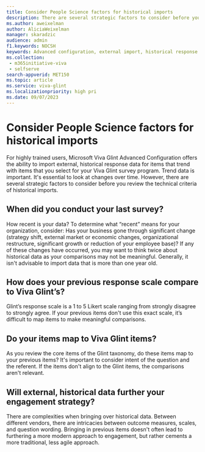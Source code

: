 ```yaml
---
title: Consider People Science factors for historical imports
description: There are several strategic factors to consider before you review the technical criteria of historical imports.
ms.author: aweixelman
author: AliciaWeixelman
manager: skaradzic
audience: admin
f1.keywords: NOCSH
keywords: Advanced configuration, external import, historical response data, historical import
ms.collection: 
 - m365initiative-viva
 - selfserve
search-appverid: MET150
ms.topic: article
ms.service: viva-glint
ms.localizationpriority: high pri
ms.date: 09/07/2023
---
```


# Consider People Science factors for historical imports

For highly trained users, Microsoft Viva Glint Advanced Configuration offers the ability to import external, historical response data for items that trend with items that you select for your Viva Glint survey program. Trend data is important. It's essential to look at changes over time. However, there are several strategic factors to consider before you review the technical criteria of historical imports.

## When did you conduct your last survey?

How recent is your data? To determine what “recent” means for your organization, consider: Has your business gone through significant change (strategy shift, external market or economic changes, organizational restructure, significant growth or reduction of your employee base)? If any of these changes have occurred, you may want to think twice about historical data as your comparisons may not be meaningful. Generally, it isn't advisable to import data that is more than one year old.

## How does your previous response scale compare to Viva Glint’s?

Glint’s response scale is a 1 to 5 Likert scale ranging from strongly disagree to strongly agree. If your previous items don't use this exact scale, it’s difficult to map items to make meaningful comparisons.

## Do your items map to Viva Glint items?

As you review the core items of the Glint taxonomy, do these items map to your previous items? It's important to consider intent of the question and the referent. If the items don't align to the Glint items, the comparisons aren't relevant.

## Will external, historical data further your engagement strategy?

There are complexities when bringing over historical data. Between different vendors, there are intricacies between outcome measures, scales, and question wording. Bringing in previous items doesn't often lead to furthering a more modern approach to engagement, but rather cements a more traditional, less agile approach.

